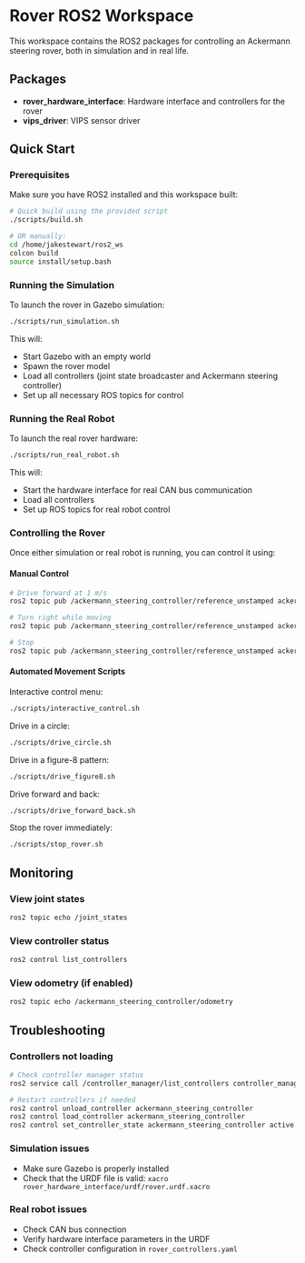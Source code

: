 # Rover ROS2 Workspace

This workspace contains the ROS2 packages for controlling an Ackermann steering rover, both in simulation and in real life.

## Packages

- **rover_hardware_interface**: Hardware interface and controllers for the rover
- **vips_driver**: VIPS sensor driver

## Quick Start

### Prerequisites

Make sure you have ROS2 installed and this workspace built:

```bash
# Quick build using the provided script
./scripts/build.sh

# OR manually:
cd /home/jakestewart/ros2_ws
colcon build
source install/setup.bash
```

### Running the Simulation

To launch the rover in Gazebo simulation:

```bash
./scripts/run_simulation.sh
```

This will:
- Start Gazebo with an empty world
- Spawn the rover model
- Load all controllers (joint state broadcaster and Ackermann steering controller)
- Set up all necessary ROS topics for control

### Running the Real Robot

To launch the real rover hardware:

```bash
./scripts/run_real_robot.sh
```

This will:
- Start the hardware interface for real CAN bus communication
- Load all controllers
- Set up ROS topics for real robot control

### Controlling the Rover

Once either simulation or real robot is running, you can control it using:

#### Manual Control
```bash
# Drive forward at 1 m/s
ros2 topic pub /ackermann_steering_controller/reference_unstamped ackermann_msgs/msg/AckermannDriveStamped "{drive: {speed: 1.0, steering_angle: 0.0}}"

# Turn right while moving
ros2 topic pub /ackermann_steering_controller/reference_unstamped ackermann_msgs/msg/AckermannDriveStamped "{drive: {speed: 1.0, steering_angle: 0.5}}"

# Stop
ros2 topic pub /ackermann_steering_controller/reference_unstamped ackermann_msgs/msg/AckermannDriveStamped "{drive: {speed: 0.0, steering_angle: 0.0}}"
```

#### Automated Movement Scripts

Interactive control menu:
```bash
./scripts/interactive_control.sh
```

Drive in a circle:
```bash
./scripts/drive_circle.sh
```

Drive in a figure-8 pattern:
```bash
./scripts/drive_figure8.sh
```

Drive forward and back:
```bash
./scripts/drive_forward_back.sh
```

Stop the rover immediately:
```bash
./scripts/stop_rover.sh
```

## Monitoring

### View joint states
```bash
ros2 topic echo /joint_states
```

### View controller status
```bash
ros2 control list_controllers
```

### View odometry (if enabled)
```bash
ros2 topic echo /ackermann_steering_controller/odometry
```

## Troubleshooting

### Controllers not loading
```bash
# Check controller manager status
ros2 service call /controller_manager/list_controllers controller_manager_msgs/srv/ListControllers

# Restart controllers if needed
ros2 control unload_controller ackermann_steering_controller
ros2 control load_controller ackermann_steering_controller
ros2 control set_controller_state ackermann_steering_controller active
```

### Simulation issues
- Make sure Gazebo is properly installed
- Check that the URDF file is valid: `xacro rover_hardware_interface/urdf/rover.urdf.xacro`

### Real robot issues
- Check CAN bus connection
- Verify hardware interface parameters in the URDF
- Check controller configuration in `rover_controllers.yaml`
